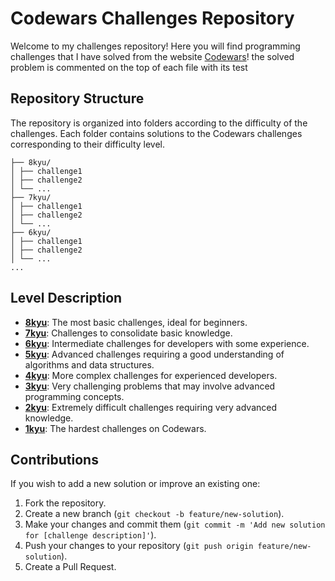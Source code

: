 # Codewars Challenges Repository

Welcome to my challenges repository! Here you will find programming challenges that I have solved from the website [Codewars](https://www.codewars.com/)!
the solved problem is commented on the top of each file with its test


## Repository Structure

The repository is organized into folders according to the difficulty of the challenges. Each folder contains solutions to the Codewars challenges corresponding to their difficulty level.

```
├── 8kyu/
│ ├── challenge1
│ ├── challenge2
│ └── ...
├── 7kyu/
│ ├── challenge1
│ ├── challenge2
│ └── ...
├── 6kyu/
│ ├── challenge1
│ ├── challenge2
│ └── ...
...
```
## Level Description

- **[8kyu](./8kyu)**: The most basic challenges, ideal for beginners.
- **[7kyu](./7kyu)**: Challenges to consolidate basic knowledge.
- **[6kyu](./6kyu)**: Intermediate challenges for developers with some experience.
- **[5kyu](./5kyu)**: Advanced challenges requiring a good understanding of algorithms and data structures.
- **[4kyu](./4kyu)**: More complex challenges for experienced developers.
- **[3kyu](./3kyu)**: Very challenging problems that may involve advanced programming concepts.
- **[2kyu](./2kyu)**: Extremely difficult challenges requiring very advanced knowledge.
- **[1kyu](./1kyu)**: The hardest challenges on Codewars.

## Contributions

If you wish to add a new solution or improve an existing one:

1. Fork the repository.
2. Create a new branch (`git checkout -b feature/new-solution`).
3. Make your changes and commit them (`git commit -m 'Add new solution for [challenge description]'`).
4. Push your changes to your repository (`git push origin feature/new-solution`).
5. Create a Pull Request.

